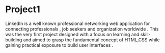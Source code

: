 # Project1
LinkedIn is a well known professional networking web application for connecting professionals , job seekers and organization  worldwide . This was the very first project  designed with a focus on learning and skill-building  and aimed to grasp the fundamental concept of HTML,CSS while gaining practical exposure to  build user interfaces .
